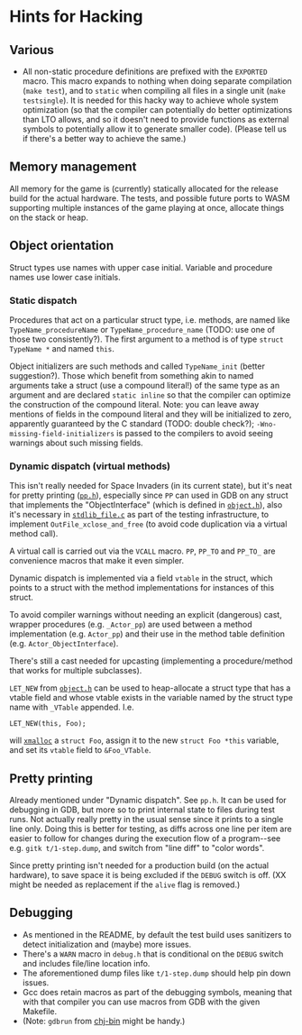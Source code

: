 # Hints for Hacking

## Various

  * All non-static procedure definitions are prefixed with the
    `EXPORTED` macro. This macro expands to nothing when doing
    separate compilation (`make test`), and to `static` when compiling
    all files in a single unit (`make testsingle`). It is needed for
    this hacky way to achieve whole system optimization (so that the
    compiler can potentially do better optimizations than LTO allows,
    and so it doesn't need to provide functions as external symbols to
    potentially allow it to generate smaller code). (Please tell us if
    there's a better way to achieve the same.)
    
## Memory management

All memory for the game is (currently) statically allocated for the
release build for the actual hardware. The tests, and possible future
ports to WASM supporting multiple instances of the game playing at
once, allocate things on the stack or heap.

## Object orientation

Struct types use names with upper case initial. Variable and procedure
names use lower case initials.

### Static dispatch

Procedures that act on a particular struct type, i.e. methods, are
named like `TypeName_procedureName` or `TypeName_procedure_name`
(TODO: use one of those two consistently?). The first argument to a
method is of type `struct TypeName *` and named `this`.

Object initializers are such methods and called `TypeName_init`
(better suggestion?). Those which benefit from something akin to named
arguments take a struct (use a compound literal!) of the same type as
an argument and are declared `static inline` so that the compiler can
optimize the construction of the compound literal. Note: you can leave
away mentions of fields in the compound literal and they will be
initialized to zero, apparently guaranteed by the C standard (TODO:
double check?); `-Wno-missing-field-initializers` is passed to the
compilers to avoid seeing warnings about such missing fields.

### Dynamic dispatch (virtual methods)

This isn't really needed for Space Invaders (in its current state),
but it's neat for pretty printing ([`pp.h`](src/pp.h)), especially
since `PP` can used in GDB on any struct that implements the
"ObjectInterface" (which is defined in [`object.h`](src/object.h)),
also it's necessary in [`stdlib_file.c`](src/stdlib_file.c) as part of
the testing infrastructure, to implement `OutFile_xclose_and_free` (to
avoid code duplication via a virtual method call).

A virtual call is carried out via the `VCALL` macro. `PP`, `PP_TO` and
`PP_TO_` are convenience macros that make it even simpler.

Dynamic dispatch is implemented via a field `vtable` in the struct,
which points to a struct with the method implementations for instances
of this struct.

To avoid compiler warnings without needing an explicit (dangerous)
cast, wrapper procedures (e.g. `_Actor_pp`) are used between a method
implementation (e.g. `Actor_pp`) and their use in the method table
definition (e.g. `Actor_ObjectInterface`).

There's still a cast needed for upcasting (implementing a
procedure/method that works for multiple subclasses).

`LET_NEW` from [`object.h`](src/object.h) can be used to
heap-allocate a struct type that has a vtable field and whose vtable
exists in the variable named by the struct type name with `_VTable`
appended. I.e. 

    LET_NEW(this, Foo);

will [`xmalloc`](src/stdlib_utils.h) a `struct Foo`, assign it to the
new `struct Foo *this` variable, and set its `vtable` field to
`&Foo_VTable`.


## Pretty printing

Already mentioned under "Dynamic dispatch". See `pp.h`. It can be used
for debugging in GDB, but more so to print internal state to files
during test runs. Not actually really pretty in the usual sense since
it prints to a single line only. Doing this is better for testing, as
diffs across one line per item are easier to follow for changes during
the execution flow of a program--see e.g. `gitk t/1-step.dump`, and
switch from "line diff" to "color words".

Since pretty printing isn't needed for a production build (on the
actual hardware), to save space it is being excluded if the `DEBUG`
switch is off. (XX might be needed as replacement if the `alive` flag
is removed.)

## Debugging

  * As mentioned in the README, by default the test build uses
    sanitizers to detect initialization and (maybe) more issues.
  * There's a `WARN` macro in `debug.h` that is conditional on the
    `DEBUG` switch and includes file/line location info.
  * The aforementioned dump files like `t/1-step.dump` should help pin
    down issues.
  * Gcc does retain macros as part of the debugging symbols, meaning
    that with that compiler you can use macros from GDB with the given
    Makefile.
  * (Note: `gdbrun` from [chj-bin](https://github.com/pflanze/chj-bin)
    might be handy.)

